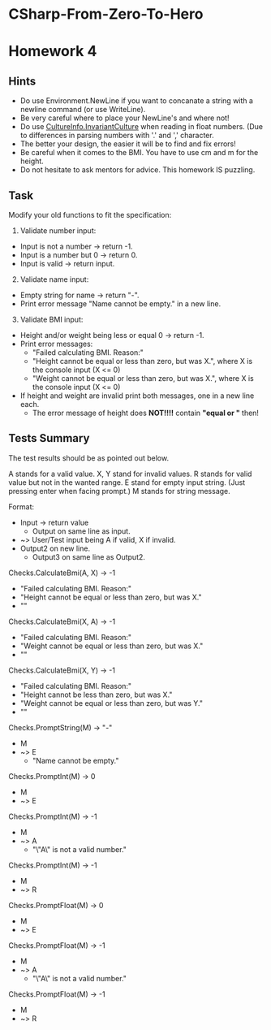 # CSharp-From-Zero-To-Hero

# Homework 4

## Hints
* Do use Environment.NewLine if you want to concanate a string with a newline command (or use WriteLine).
* Be very careful where to place your NewLine's and where not!
* Do use [CultureInfo.InvariantCulture](https://docs.microsoft.com/de-de/dotnet/api/system.globalization.cultureinfo.invariantculture?view=netcore-3.1) when reading in float numbers. (Due to differences in parsing numbers with '.' and ',' character.
* The better your design, the easier it will be to find and fix errors!
* Be careful when it comes to the BMI. You have to use cm and m for the height.
* Do not hesitate to ask mentors for advice. This homework IS puzzling.

## Task
Modify your old functions to fit the specification:
1) Validate number input:
+ Input is not a number -> return -1.
+ Input is a number but 0 -> return 0.
+ Input is valid -> return input.
2) Validate name input:
+ Empty string for name -> return "-".
+ Print error message "Name cannot be empty." in a new line.
3) Validate BMI input:
+ Height and/or weight being less or equal 0 -> return -1.
+ Print error messages:
  - "Failed calculating BMI. Reason:"
  - "Height cannot be equal or less than zero, but was X.", where X is the console input (X <= 0)
  - "Weight cannot be equal or less than zero, but was X.", where X is the console input (X <= 0)
+ If height and weight are invalid print both messages, one in a new line each.
  - The error message of height does **NOT!!!!** contain **"equal or "** then!

## Tests Summary
The test results should be as pointed out below.

A stands for a valid value.
X, Y stand for invalid values.
R stands for valid value but not in the wanted range.
E stand for empty input string. (Just pressing enter when facing prompt.)
M stands for string message.

Format:
* Input -> return value
  * Output on same line as input.
* ~> User/Test input being A if valid, X if invalid.
* Output2 on new line.
  * Output3 on same line as Output2.

Checks.CalculateBmi(A, X) -> -1
* "Failed calculating BMI. Reason:"
* "Height cannot be equal or less than zero, but was X."
* ""

Checks.CalculateBmi(X, A) -> -1
* "Failed calculating BMI. Reason:"
* "Weight cannot be equal or less than zero, but was X."
* ""

Checks.CalculateBmi(X, Y) -> -1
* "Failed calculating BMI. Reason:"
* "Height cannot be less than zero, but was X."
* "Weight cannot be equal or less than zero, but was Y."
* ""

Checks.PromptString(M) -> "-"
* M
* ~> E
  * "Name cannot be empty."

Checks.PromptInt(M) -> 0
* M
* ~> E

Checks.PromptInt(M) -> -1
* M
* ~> A
  * "\\"A\\" is not a valid number."

Checks.PromptInt(M) -> -1
* M
* ~> R

Checks.PromptFloat(M) -> 0
* M
* ~> E

Checks.PromptFloat(M) -> -1
* M
* ~> A
  * "\\"A\\" is not a valid number."

Checks.PromptFloat(M) -> -1
* M
* ~> R
